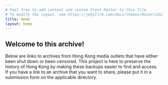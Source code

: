 ```yaml
---
# Feel free to add content and custom Front Matter to this file.
# To modify the layout, see https://jekyllrb.com/docs/themes/#overriding-theme-defaults
title: Home
layout: home
---
```

## Welcome to this archive!
Below are links to archives from Hong Kong media outlets that have either been shut down or been censored. This project is here to preserve the history of Hong Kong by making these backups easier to find and access. <br>
If you have a link to an archive that you want to share, please put it in a submission form on the applicable directory.